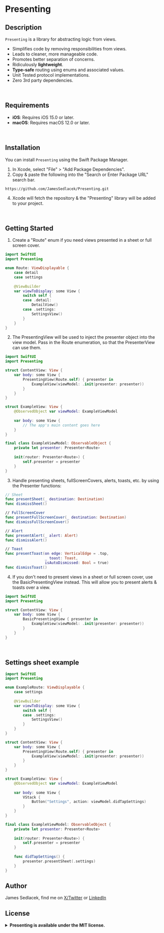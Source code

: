 # Presenting

## Description

`Presenting` is a library for abstracting logic from views.
- Simplifies code by removing responsibilities from views.
- Leads to cleaner, more manageable code.
- Promotes better separation of concerns.
- Ridiculously **lightweight**.
- **Type-safe** routing using enums and associated values.
- Unit Tested protocol implementations.
- Zero 3rd party dependencies.

<br>

## Requirements

- **iOS**: Requires iOS 15.0 or later.
- **macOS**: Requires macOS 12.0 or later.

<br>

## Installation

You can install `Presenting` using the Swift Package Manager.

1. In Xcode, select "File" > "Add Package Dependencies".
2. Copy & paste the following into the "Search or Enter Package URL" search bar.
```
https://github.com/JamesSedlacek/Presenting.git
```
4. Xcode will fetch the repository & the "Presenting" library will be added to your project.

<br>

## Getting Started

1. Create a "Route" enum if you need views presented in a sheet or full screen cover. 

``` swift
import SwiftUI
import Presenting

enum Route: ViewDisplayable {
    case detail
    case settings
    
    @ViewBuilder
    var viewToDisplay: some View {
        switch self {
        case .detail:
            DetailView()
        case .settings:
            SettingsView()
        }
    }
}
```

2. The PresentingView will be used to inject the presenter object into the view model. 
Pass in the Route enumeration, so that the PresenterView can use them. 

``` swift
import SwiftUI
import Presenting

struct ContentView: View {
    var body: some View {
        PresentingView(Route.self) { presenter in
            ExampleView(viewModel: .init(presenter: presenter))
        }
    }
}

struct ExampleView: View {
    @ObservedObject var viewModel: ExampleViewModel
    
    var body: some View {
        // The app's main content goes here
    }
}

final class ExampleViewModel: ObservableObject {
    private let presenter: Presenter<Route>
    
    init(router: Presenter<Route>) {
        self.presenter = presenter
    }
}

```

3. Handle presenting sheets, fullScreenCovers, alerts, toasts, etc.
by using the Presenter functions:

```swift
// Sheet
func presentSheet(_ destination: Destination)
func dismissSheet()

// FullScreenCover
func presentFullScreenCover(_ destination: Destination)
func dismissFullScreenCover()

// Alert
func presentAlert(_ alert: Alert)
func dismissAlert()

// Toast
func presentToast(on edge: VerticalEdge = .top,
                  _ toast: Toast,
                  isAutoDismissed: Bool = true)
func dismissToast()
```

4. If you don't need to present views in a sheet or full screen cover, use the BasicPresentingView instead.
This will allow you to present alerts & toasts over a view.

``` swift
import SwiftUI
import Presenting

struct ContentView: View {
    var body: some View {
        BasicPresentingView { presenter in
            ExampleView(viewModel: .init(presenter: presenter))
        }
    }
}
```


<br>

## Settings sheet example

``` swift
import SwiftUI
import Presenting

enum ExampleRoute: ViewDisplayable {
    case settings
    
    @ViewBuilder
    var viewToDisplay: some View {
        switch self {
        case .settings:
            SettingsView()
        }
    }
}

struct ContentView: View {
    var body: some View {
        PresentingView(Route.self) { presenter in
            ExampleView(viewModel: .init(presenter: presenter))
        }
    }
}

struct ExampleView: View {
    @ObservedObject var viewModel: ExampleViewModel
    
    var body: some View {
        VStack {
            Button("Settings", action: viewModel.didTapSettings)
        }
    }
}

final class ExampleViewModel: ObservableObject {
    private let presenter: Presenter<Route>
    
    init(router: Presenter<Route>) {
        self.presenter = presenter
    }
    
    func didTapSettings() {
        presenter.presentSheet(.settings)
    }
}
```

## Author

James Sedlacek, find me on [X/Twitter](https://twitter.com/jsedlacekjr) or [LinkedIn](https://www.linkedin.com/in/jamessedlacekjr/)

## License

<details>
  <summary><strong>Presenting is available under the MIT license.</strong></summary>
  <br>

Copyright (c) 2023 James Sedlacek

Permission is hereby granted, free of charge, to any person obtaining a copy
of this software and associated documentation files (the "Software"), to deal
in the Software without restriction, including without limitation the rights
to use, copy, modify, merge, publish, distribute, sublicense, and/or sell
copies of the Software, and to permit persons to whom the Software is
furnished to do so, subject to the following conditions:

The above copyright notice and this permission notice shall be included in
all copies or substantial portions of the Software.

THE SOFTWARE IS PROVIDED "AS IS", WITHOUT WARRANTY OF ANY KIND, EXPRESS OR
IMPLIED, INCLUDING BUT NOT LIMITED TO THE WARRANTIES OF MERCHANTABILITY,
FITNESS FOR A PARTICULAR PURPOSE AND NONINFRINGEMENT. IN NO EVENT SHALL THE
AUTHORS OR COPYRIGHT HOLDERS BE LIABLE FOR ANY CLAIM, DAMAGES OR OTHER
LIABILITY, WHETHER IN AN ACTION OF CONTRACT, TORT OR OTHERWISE, ARISING FROM,
OUT OF OR IN CONNECTION WITH THE SOFTWARE OR THE USE OR OTHER DEALINGS IN
THE SOFTWARE.

</details>
